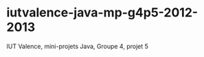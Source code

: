 iutvalence-java-mp-g4p5-2012-2013
=================================

IUT Valence, mini-projets Java, Groupe 4, projet 5